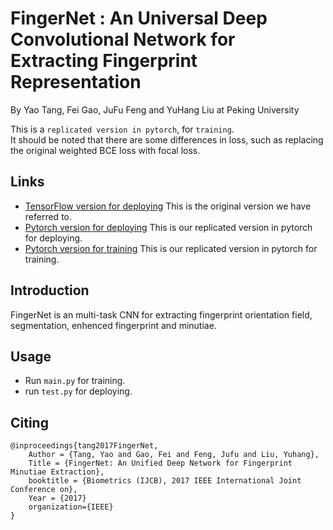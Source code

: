 # FingerNet : An Universal Deep Convolutional Network for Extracting Fingerprint Representation
By Yao Tang, Fei Gao, JuFu Feng and YuHang Liu at Peking University


This is a `replicated version in pytorch`, for `training`.<br>
It should be noted that there are some differences in loss, such as replacing the original weighted BCE loss with focal loss.

## Links
* [TensorFlow version for deploying](https://github.com/592692070/FingerNet) This is the original version we have referred to.
* [Pytorch version for deploying](https://github.com/DasNachtlied/FingerNet_pytorch_deploy) This is our replicated version in pytorch for deploying.
* [Pytorch version for training](https://github.com/DasNachtlied/FingerNet_pytorch_train) This is our replicated version in pytorch for training.

## Introduction
FingerNet is an multi-task CNN for extracting fingerprint orientation field, segmentation, enhenced fingerprint and minutiae.

## Usage
* Run `main.py` for training.
* run `test.py` for deploying.


## Citing
```
@inproceedings{tang2017FingerNet,
    Author = {Tang, Yao and Gao, Fei and Feng, Jufu and Liu, Yuhang},
    Title = {FingerNet: An Unified Deep Network for Fingerprint Minutiae Extraction},
    booktitle = {Biometrics (IJCB), 2017 IEEE International Joint Conference on},
    Year = {2017}
    organization={IEEE}
}
```
